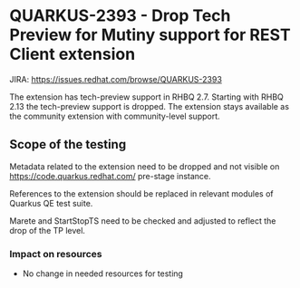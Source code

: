 # QUARKUS-2393 - Drop Tech Preview for Mutiny support for REST Client extension

JIRA: https://issues.redhat.com/browse/QUARKUS-2393

The extension has tech-preview support in RHBQ 2.7. Starting with RHBQ 2.13 the tech-preview support is dropped.
The extension stays available as the community extension with community-level support.

## Scope of the testing

Metadata related to the extension need to be dropped and not visible on https://code.quarkus.redhat.com/ pre-stage instance.

References to the extension should be replaced in relevant modules of Quarkus QE test suite.

Marete and StartStopTS need to be checked and adjusted to reflect the drop of the TP level.

### Impact on resources
- No change in needed resources for testing
